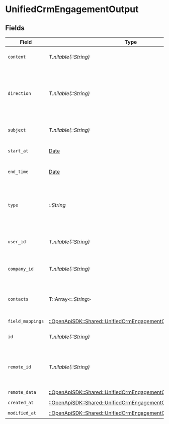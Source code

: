 # UnifiedCrmEngagementOutput


## Fields

| Field                                                                                                                           | Type                                                                                                                            | Required                                                                                                                        | Description                                                                                                                     |
| ------------------------------------------------------------------------------------------------------------------------------- | ------------------------------------------------------------------------------------------------------------------------------- | ------------------------------------------------------------------------------------------------------------------------------- | ------------------------------------------------------------------------------------------------------------------------------- |
| `content`                                                                                                                       | *T.nilable(::String)*                                                                                                           | :heavy_minus_sign:                                                                                                              | The content of the engagement                                                                                                   |
| `direction`                                                                                                                     | *T.nilable(::String)*                                                                                                           | :heavy_minus_sign:                                                                                                              | The direction of the engagement. Authorized values are INBOUND or OUTBOUND                                                      |
| `subject`                                                                                                                       | *T.nilable(::String)*                                                                                                           | :heavy_minus_sign:                                                                                                              | The subject of the engagement                                                                                                   |
| `start_at`                                                                                                                      | [Date](https://ruby-doc.org/stdlib-2.6.1/libdoc/date/rdoc/Date.html)                                                            | :heavy_minus_sign:                                                                                                              | The start time of the engagement                                                                                                |
| `end_time`                                                                                                                      | [Date](https://ruby-doc.org/stdlib-2.6.1/libdoc/date/rdoc/Date.html)                                                            | :heavy_minus_sign:                                                                                                              | The end time of the engagement                                                                                                  |
| `type`                                                                                                                          | *::String*                                                                                                                      | :heavy_check_mark:                                                                                                              | The type of the engagement. Authorized values are EMAIL, CALL or MEETING                                                        |
| `user_id`                                                                                                                       | *T.nilable(::String)*                                                                                                           | :heavy_minus_sign:                                                                                                              | The UUID of the user tied to the engagement                                                                                     |
| `company_id`                                                                                                                    | *T.nilable(::String)*                                                                                                           | :heavy_minus_sign:                                                                                                              | The UUID of the company tied to the engagement                                                                                  |
| `contacts`                                                                                                                      | T::Array<*::String*>                                                                                                            | :heavy_minus_sign:                                                                                                              | The UUIDs of contacts tied to the engagement object                                                                             |
| `field_mappings`                                                                                                                | [::OpenApiSDK::Shared::UnifiedCrmEngagementOutputFieldMappings](../../models/shared/unifiedcrmengagementoutputfieldmappings.md) | :heavy_check_mark:                                                                                                              | N/A                                                                                                                             |
| `id`                                                                                                                            | *T.nilable(::String)*                                                                                                           | :heavy_minus_sign:                                                                                                              | The UUID of the engagement                                                                                                      |
| `remote_id`                                                                                                                     | *T.nilable(::String)*                                                                                                           | :heavy_minus_sign:                                                                                                              | The id of the engagement in the context of the Crm 3rd Party                                                                    |
| `remote_data`                                                                                                                   | [::OpenApiSDK::Shared::UnifiedCrmEngagementOutputRemoteData](../../models/shared/unifiedcrmengagementoutputremotedata.md)       | :heavy_check_mark:                                                                                                              | N/A                                                                                                                             |
| `created_at`                                                                                                                    | [::OpenApiSDK::Shared::UnifiedCrmEngagementOutputCreatedAt](../../models/shared/unifiedcrmengagementoutputcreatedat.md)         | :heavy_check_mark:                                                                                                              | N/A                                                                                                                             |
| `modified_at`                                                                                                                   | [::OpenApiSDK::Shared::UnifiedCrmEngagementOutputModifiedAt](../../models/shared/unifiedcrmengagementoutputmodifiedat.md)       | :heavy_check_mark:                                                                                                              | N/A                                                                                                                             |